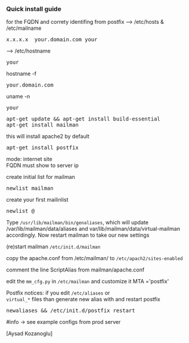 ### Quick install guide


for the FQDN and correty identifing from postfix 
--> /etc/hosts & /etc/mailname 
<pre>x.x.x.x  your.domain.com your</pre>

--> /etc/hostname
<pre>your</pre>

hostname -f
<pre>your.domain.com</pre>

uname -n
<pre>your</pre>

<pre>
apt-get update && apt-get install build-essential
apt-get install mailman
</pre>

this will install apache2 by default

<pre>apt-get install postfix</pre>

mode: internet site   
FQDN must show to server ip

create initial list for mailman
<pre>newlist mailman</pre>

create your first mailinlist
<pre>newlist <list_name>@<my.domain1.com></pre>

Type <code>/usr/lib/mailman/bin/genaliases</code>, which will update /var/lib/mailman/data/aliases and var/lib/mailman/data/virtual-mailman accordingly. Now restart mailman to take our new settings

(re)start mailman <code>/etc/init.d/mailman</code>

copy the apache.conf from /etc/mailman/ to <code>/etc/apach2/sites-enabled</code>

comment the line ScriptAlias from mailman/apache.conf

edit the <code>mm_cfg.py</code> in <code>/etc/mailman</code>  and customize it
MTA ='postfix'

Postfix notices:
if you edit <code>/etc/aliases</code> or<code> virtual_*</code> files than generate new alias with and restart postfix
<pre>newaliases && /etc/init.d/postfix restart</pre>   


#info -> see example configs from prod server



[Aysad Kozanoglu]
